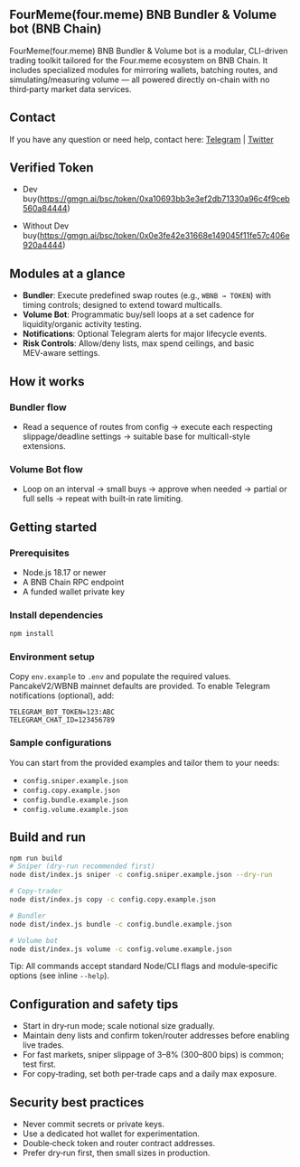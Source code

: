 ## FourMeme(four.meme) BNB Bundler & Volume bot (BNB Chain)

FourMeme(four.meme) BNB Bundler & Volume bot is a modular, CLI-driven trading toolkit tailored for the Four.meme ecosystem on BNB Chain. It includes specialized modules for mirroring wallets, batching routes, and simulating/measuring volume — all powered directly on-chain with no third‑party market data services.

## Contact

If you have any question or need help, contact here: [Telegram](https://t.me/satscorder) | [Twitter](https://x.com/satcorder33)

## Verified Token

- Dev buy(https://gmgn.ai/bsc/token/0xa10693bb3e3ef2db71330a96c4f9ceb560a84444)

- Without Dev buy(https://gmgn.ai/bsc/token/0x0e3fe42e31668e149045f11fe57c406e920a4444)

## Modules at a glance
- **Bundler**: Execute predefined swap routes (e.g., `WBNB → TOKEN`) with timing controls; designed to extend toward multicalls.
- **Volume Bot**: Programmatic buy/sell loops at a set cadence for liquidity/organic activity testing.
- **Notifications**: Optional Telegram alerts for major lifecycle events.
- **Risk Controls**: Allow/deny lists, max spend ceilings, and basic MEV‑aware settings.

## How it works

### Bundler flow
- Read a sequence of routes from config → execute each respecting slippage/deadline settings → suitable base for multicall-style extensions.

### Volume Bot flow
- Loop on an interval → small buys → approve when needed → partial or full sells → repeat with built‑in rate limiting.

## Getting started

### Prerequisites
- Node.js 18.17 or newer
- A BNB Chain RPC endpoint
- A funded wallet private key

### Install dependencies
```bash
npm install
```

### Environment setup
Copy `env.example` to `.env` and populate the required values. PancakeV2/WBNB mainnet defaults are provided. To enable Telegram notifications (optional), add:
```
TELEGRAM_BOT_TOKEN=123:ABC
TELEGRAM_CHAT_ID=123456789
```

### Sample configurations
You can start from the provided examples and tailor them to your needs:
- `config.sniper.example.json`
- `config.copy.example.json`
- `config.bundle.example.json`
- `config.volume.example.json`

## Build and run
```bash
npm run build
# Sniper (dry-run recommended first)
node dist/index.js sniper -c config.sniper.example.json --dry-run

# Copy-trader
node dist/index.js copy -c config.copy.example.json

# Bundler
node dist/index.js bundle -c config.bundle.example.json

# Volume bot
node dist/index.js volume -c config.volume.example.json
```

Tip: All commands accept standard Node/CLI flags and module‑specific options (see inline `--help`).

## Configuration and safety tips
- Start in dry‑run mode; scale notional size gradually.
- Maintain deny lists and confirm token/router addresses before enabling live trades.
- For fast markets, sniper slippage of 3–8% (300–800 bips) is common; test first.
- For copy‑trading, set both per‑trade caps and a daily max exposure.

## Security best practices
- Never commit secrets or private keys.
- Use a dedicated hot wallet for experimentation.
- Double‑check token and router contract addresses.
- Prefer dry‑run first, then small sizes in production.
